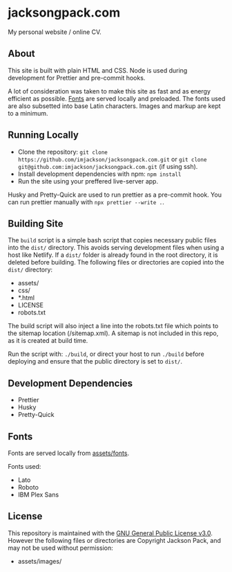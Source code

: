 # jacksongpack.com

My personal website / online CV.

## About

This site is built with plain HTML and CSS. Node is used during development for Prettier and pre-commit hooks.

A lot of consideration was taken to make this site as fast and as energy efficient as possible. [Fonts](#fonts) are served locally and preloaded. The fonts used are also subsetted into base Latin characters. Images and markup are kept to a minimum.

## Running Locally

-   Clone the repository: `git clone https://github.com/imjackson/jacksongpack.com.git` or `git clone git@github.com:imjackson/jacksongpack.com.git` (if using ssh).
-   Install development dependencies with npm: `npm install`
-   Run the site using your preffered live-server app.

Husky and Pretty-Quick are used to run prettier as a pre-commit hook. You can run prettier manually with `npx prettier --write .`.

## Building Site

The `build` script is a simple bash script that copies necessary public files into the `dist/` directory. This avoids serving development files when using a host like Netlify. If a `dist/` folder is already found in the root directory, it is deleted before building. The following files or directories are copied into the `dist/` directory:

-   assets/
-   css/
-   \*.html
-   LICENSE
-   robots.txt

The build script will also inject a line into the robots.txt file which points to the sitemap location (/sitemap.xml). A sitemap is not included in this repo, as it is created at build time.

Run the script with: `./build`, or direct your host to run `./build` before deploying and ensure that the public directory is set to `dist/`.

## Development Dependencies

-   Prettier
-   Husky
-   Pretty-Quick

## Fonts

Fonts are served locally from [assets/fonts](./assets/fonts/).

Fonts used:

-   Lato
-   Roboto
-   IBM Plex Sans

## License

This repository is maintained with the [GNU General Public License v3.0](./LICENSE). However the following files or directories are Copyright Jackson Pack, and may not be used without permission:

-   assets/images/
